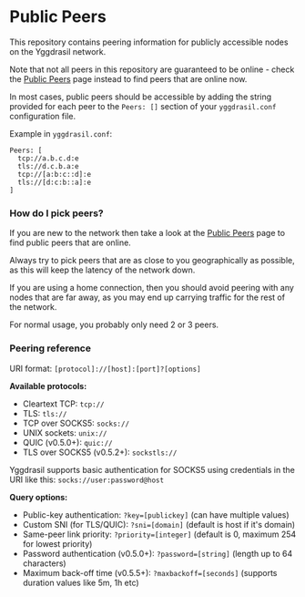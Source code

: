 # Public Peers

This repository contains peering information for publicly accessible nodes on
the Yggdrasil network. 

Note that not all peers in this repository are guaranteed to be online - check
the [Public Peers](https://publicpeers.neilalexander.dev/) page instead to find
peers that are online now.

In most cases, public peers should be accessible by adding the string provided
for each peer to the `Peers: []` section of your `yggdrasil.conf` configuration
file.

Example in `yggdrasil.conf`:
```
Peers: [
  tcp://a.b.c.d:e
  tls://d.c.b.a:e
  tcp://[a:b:c::d]:e
  tls://[d:c:b::a]:e
]
```

### How do I pick peers?

If you are new to the network then take a look at the [Public Peers](https://publicpeers.neilalexander.dev/)
page to find public peers that are online.

Always try to pick peers that are as close to you geographically as possible, as
this will keep the latency of the network down.

If you are using a home connection, then you should avoid peering with any nodes
that are far away, as you may end up carrying traffic for the rest of the
network.

For normal usage, you probably only need 2 or 3 peers.

### Peering reference
URI format: `[protocol]://[host]:[port]?[options]`

**Available protocols:**
- Cleartext TCP: `tcp://`
- TLS: `tls://`
- TCP over SOCKS5: `socks://`
- UNIX sockets: `unix://`
- QUIC (v0.5.0+): `quic://`
- TLS over SOCKS5 (v0.5.2+): `sockstls://`

Yggdrasil supports basic authentication for SOCKS5 using credentials in the URI like this: `socks://user:password@host`

**Query options:**
- Public-key authentication: `?key=[publickey]` (can have multiple values)
- Custom SNI (for TLS/QUIC): `?sni=[domain]` (default is host if it's domain)
- Same-peer link priority: `?priority=[integer]` (default is 0, maximum 254 for lowest priority)
- Password authentication (v0.5.0+): `?password=[string]` (length up to 64 characters)
- Maximum back-off time (v0.5.5+): `?maxbackoff=[seconds]` (supports duration values like 5m, 1h etc)
